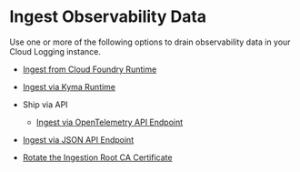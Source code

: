 <!-- loioba16ff766e8f40efb73cd2a2c9e2d33a -->

# Ingest Observability Data

Use one or more of the following options to drain observability data in your Cloud Logging instance.

-   [Ingest from Cloud Foundry Runtime](ingest-from-cloud-foundry-runtime-f5a7c99.md)
-   [Ingest via Kyma Runtime](ingest-via-kyma-runtime-612c7b9.md)
-   Ship via API
    -   [Ingest via OpenTelemetry API Endpoint](ingest-via-opentelemetry-api-endpoint-fdc78af.md)

-   [Ingest via JSON API Endpoint](ingest-via-json-api-endpoint-3416f8f.md)
-   [Rotate the Ingestion Root CA Certificate](rotate-the-ingestion-root-ca-certificate-bbcb3e7.md)

